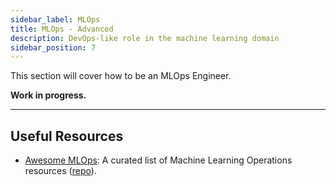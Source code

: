 ```yaml
---
sidebar_label: MLOps
title: MLOps - Advanced
description: DevOps-like role in the machine learning domain
sidebar_position: 7
---
```


This section will cover how to be an MLOps Engineer.

**Work in progress.**

---

## Useful Resources

- [Awesome MLOps](https://ml-ops.org/): A curated list of Machine Learning Operations resources ([repo](https://github.com/visenger/awesome-mlops)).
